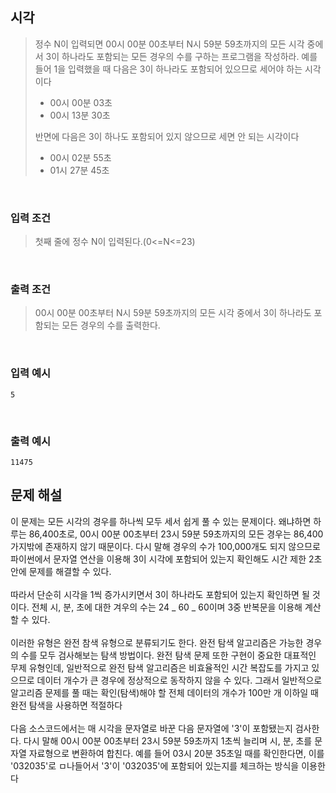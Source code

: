## 시각

> 정수 N이 입력되면 00시 00분 00초부터 N시 59분 59초까지의 모든 시각 중에서 3이 하나라도 포함되는 모든 경우의 수를 구하는 프로그램을 작성하라. 예를 들어 1을 입력했을 때 다음은 3이 하나라도 포함되어 있으므로 세어야 하는 시각이다
>
> - 00시 00분 03초
> - 00시 13분 30초<br>
>
> 반면에 다음은 3이 하나도 포함되어 있지 않으므로 세면 안 되는 시각이다
>
> - 00시 02분 55초
> - 01시 27분 45초

<br>

### 입력 조건

> 첫째 줄에 정수 N이 입력된다.(0<=N<=23)

<br>

### 출력 조건

> 00시 00분 00초부터 N시 59분 59초까지의 모든 시각 중에서 3이 하나라도 포함되는 모든 경우의 수를 출력한다.

<br>

### 입력 예시

```
5
```

<br>

### 출력 예시

```
11475
```

## 문제 해설

이 문제는 모든 시각의 경우를 하나씩 모두 세서 쉽게 풀 수 있는 문제이다. 왜냐하면 하루는 86,400초로, 00시 00분 00초부터 23시 59분 59초까지의 모든 경우는 86,400가지밖에 존재하지 않기 때문이다. 다시 말해 경우의 수가 100,000개도 되지 않으므로 파이썬에서 문자열 연산을 이용해 3이 시각에 포함되어 있는지 확인해도 시간 제한 2초안에 문제를 해결할 수 있다.<br><br>
따라서 단순히 시각을 1씩 증가시키면서 3이 하나라도 포함되어 있는지 확인하면 될 것이다. 전체 시, 분, 초에 대한 겨우의 수는 24 _ 60 _ 60이며 3중 반복문을 이용해 계산할 수 있다.<br><br>
이러한 유형은 완전 참색 유형으로 분류되기도 한다. 완전 탐색 알고리즘은 가능한 경우의 수를 모두 검사해보는 탐색 방법이다. 완전 탐색 문제 또한 구현이 중요한 대표적인 무제 유형인데, 일반적으로 완전 탐색 알고리즘은 비효율적인 시간 복잡도를 가지고 있으므로 데이터 개수가 큰 경우에 정상적으로 동작하지 않을 수 있다. 그래서 일반적으로 알고리즘 문제를 풀 때는 확인(탐색)해야 할 전체 데이터의 개수가 100만 개 이하일 때 완전 탐색을 사용하면 적절하다<br><br>
다음 소스코드에서는 매 시각을 문자열로 바꾼 다음 문자열에 '3'이 포함됐는지 검사한다. 다시 말해 00시 00분 00초부터 23시 59분 59초까지 1초씩 늘리며 시, 분, 초를 문자열 자료형으로 변환하여 합친다. 예를 들어 03시 20분 35초일 때를 확인한다면, 이를 '032035'로 ㅁ나들어서 '3'이 '032035'에 포함되어 있는지를 체크하는 방식을 이용한다
